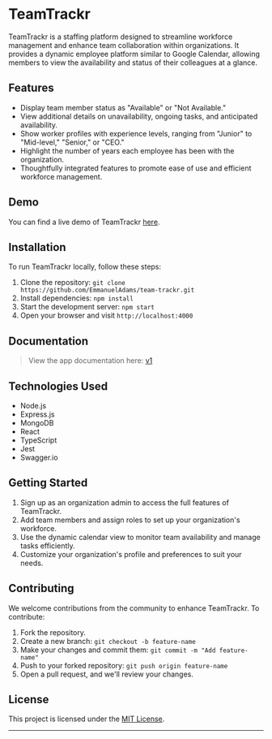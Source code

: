 # TeamTrackr

TeamTrackr is a staffing platform designed to streamline workforce management and enhance team collaboration within organizations. It provides a dynamic employee platform similar to Google Calendar, allowing members to view the availability and status of their colleagues at a glance.

## Features

- Display team member status as "Available" or "Not Available."
- View additional details on unavailability, ongoing tasks, and anticipated availability.
- Show worker profiles with experience levels, ranging from "Junior" to "Mid-level," "Senior," or "CEO."
- Highlight the number of years each employee has been with the organization.
- Thoughtfully integrated features to promote ease of use and efficient workforce management.

## Demo

You can find a live demo of TeamTrackr [here]().

## Installation

To run TeamTrackr locally, follow these steps:

1. Clone the repository: `git clone https://github.com/EmmanuelAdams/team-trackr.git`
2. Install dependencies: `npm install`
3. Start the development server: `npm start`
4. Open your browser and visit `http://localhost:4000`

## Documentation

> View the app documentation here: [v1]()

## Technologies Used

- Node.js
- Express.js
- MongoDB
- React
- TypeScript
- Jest
- Swagger.io

## Getting Started

1. Sign up as an organization admin to access the full features of TeamTrackr.
2. Add team members and assign roles to set up your organization's workforce.
3. Use the dynamic calendar view to monitor team availability and manage tasks efficiently.
4. Customize your organization's profile and preferences to suit your needs.

## Contributing

We welcome contributions from the community to enhance TeamTrackr. To contribute:

1. Fork the repository.
2. Create a new branch: `git checkout -b feature-name`
3. Make your changes and commit them: `git commit -m "Add feature-name"`
4. Push to your forked repository: `git push origin feature-name`
5. Open a pull request, and we'll review your changes.

## License

This project is licensed under the [MIT License](https://opensource.org/licenses/MIT).

---
